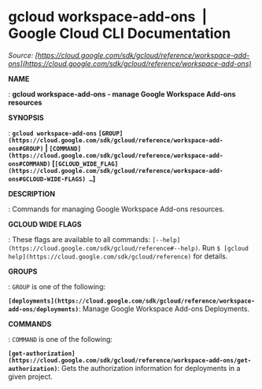 # gcloud workspace-add-ons  |  Google Cloud CLI Documentation

*Source: [https://cloud.google.com/sdk/gcloud/reference/workspace-add-ons](https://cloud.google.com/sdk/gcloud/reference/workspace-add-ons)*

**NAME**

: **gcloud workspace-add-ons - manage Google Workspace Add-ons resources**

**SYNOPSIS**

: **`gcloud workspace-add-ons` `[GROUP](https://cloud.google.com/sdk/gcloud/reference/workspace-add-ons#GROUP)` | `[COMMAND](https://cloud.google.com/sdk/gcloud/reference/workspace-add-ons#COMMAND)` [`[GCLOUD_WIDE_FLAG](https://cloud.google.com/sdk/gcloud/reference/workspace-add-ons#GCLOUD-WIDE-FLAGS) …`]**

**DESCRIPTION**

: Commands for managing Google Workspace Add-ons resources.

**GCLOUD WIDE FLAGS**

: These flags are available to all commands: `[--help](https://cloud.google.com/sdk/gcloud/reference#--help)`.
Run `$ [gcloud help](https://cloud.google.com/sdk/gcloud/reference)` for details.

**GROUPS**

: ``GROUP`` is one of the following:

**`[deployments](https://cloud.google.com/sdk/gcloud/reference/workspace-add-ons/deployments)`**:
Manage Google Workspace Add-ons Deployments.

**COMMANDS**

: ``COMMAND`` is one of the following:

**`[get-authorization](https://cloud.google.com/sdk/gcloud/reference/workspace-add-ons/get-authorization)`**:
Gets the authorization information for deployments in a given project.